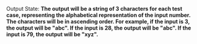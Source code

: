 Output State: **The output will be a string of 3 characters for each test case, representing the alphabetical representation of the input number. The characters will be in ascending order. For example, if the input is 3, the output will be "abc". If the input is 28, the output will be "abc". If the input is 79, the output will be "xyz".**